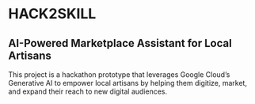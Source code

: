 # HACK2SKILL
## AI-Powered Marketplace Assistant for Local Artisans 

This project is a hackathon prototype that leverages Google Cloud’s Generative AI to empower local artisans by helping them digitize, market, and expand their reach to new digital audiences.

